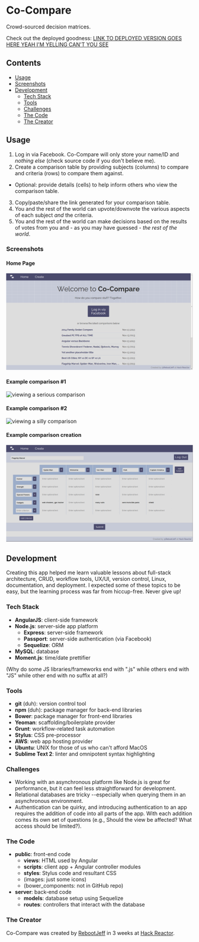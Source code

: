 # Co-Compare
Crowd-sourced decision matrices.

Check out the deployed goodness: [LINK TO DEPLOYED VERSION GOES HERE YEAH I'M YELLING CAN'T YOU SEE](http://)

## Contents

- [Usage](#usage)
- [Screenshots](#screenshots)
- [Development](#development)
  - [Tech Stack](#tech-stack)
  - [Tools](#tools)
  - [Challenges](#challenges)
  - [The Code](#the-code)
  - [The Creator](#the-creator)

## Usage

1. Log in via Facebook. Co-Compare will only store your name/ID and *nothing else* (check source code if you don't believe me).
2. Create a comparison table by providing subjects (columns) to compare and criteria (rows) to compare them against.
  - Optional: provide details (cells) to help inform others who view the comparison table.
3. Copy/paste/share the link generated for your comparison table.
4. You and the rest of the world can upvote/downvote the various aspects of each subject *and* the criteria.
5. You and the rest of the world can make decisions based on the results of votes from you and - as you may have guessed - *the rest of the world*.

### Screenshots

#### Home Page

![landing page](dev/ss-home-view.png)

#### Example comparison #1

![viewing a serious comparison]()

#### Example comparison #2

![viewing a silly comparison]()

#### Example comparison creation

![creating a comparison](dev/ss-create-view.png)

## Development

Creating this app helped me learn valuable lessons about full-stack architecture, CRUD, workflow tools, UX/UI, version control, Linux, documentation, and deployment. I expected some of these topics to be easy, but the learning process was far from hiccup-free. Never give up!

### Tech Stack
- **AngularJS**: client-side framework
- **Node.js**: server-side app platform
  - **Express**: server-side framework
  - **Passport**: server-side authentication (via Facebook)
  - **Sequelize**: ORM
- **MySQL**: database
- **Moment.js**: time/date prettifier

(Why do some JS libraries/frameworks end with ".js" while others end with "JS" while other end with no suffix at all?)

### Tools
- **git** (duh): version control tool
- **npm** (duh): package manager for back-end libraries
- **Bower**: package manager for front-end libraries
- **Yeoman**: scaffolding/boilerplate provider
- **Grunt**: workflow-related task automation
- **Stylus**: CSS pre-processor
- **AWS**: web app hosting provider
- **Ubuntu**: UNIX for those of us who can't afford MacOS
- **Sublime Text 2**: linter and omnipotent syntax highlighting

### Challenges

- Working with an asynchronous platform like Node.js is great for performance, but it can feel less straightforward for development.
- Relational databases are tricky --especially when querying them in an asynchronous environment.
- Authentication can be quirky, and introducing authentication to an app requires the addition of code into all parts of the app. With each addition comes its own set of questions (e.g., Should the view be affected? What access should be limited?).

### The Code

- **public**: front-end code
  - **views**: HTML used by Angular
  - **scripts**: client app + Angular controller modules
  - **styles**: Stylus code and resultant CSS
  - (images: just some icons)
  - (bower_components: not in GitHub repo)
- **server**: back-end code
  - **models**: database setup using Sequelize
  - **routes**: controllers that interact with the database

### The Creator

Co-Compare was created by [RebootJeff](http://rebootjeff.github.io) in 3 weeks at [Hack Reactor](http://www.hackreactor.com).
